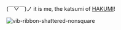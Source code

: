 (￣▽￣)ノ it is me, the katsumi of [HAKUMI](https://github.com/hakusoda)!

![vib-ribbon-shattered-nonsquare](https://github.com/katsumi143/katsumi143/assets/32640219/2f5685bb-75cb-4377-b493-56939eb53bc1)
